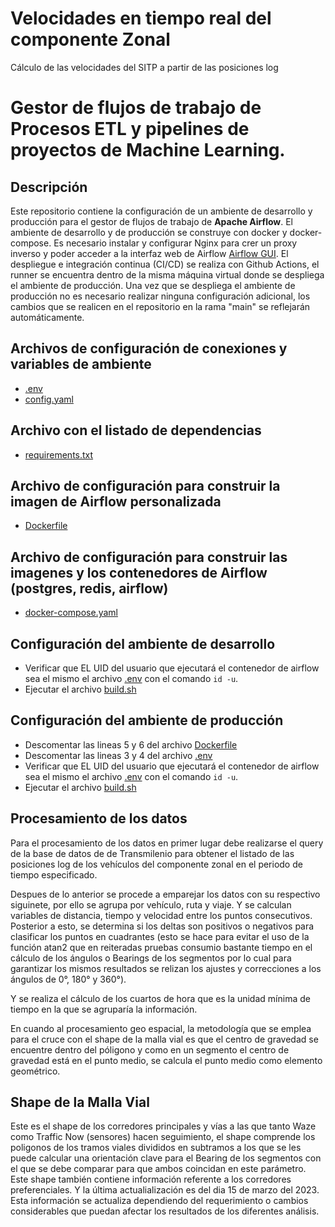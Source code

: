 # Velocidades en tiempo real del componente Zonal

Cálculo de las velocidades del SITP a partir de las posiciones log



# Gestor de flujos de trabajo de Procesos ETL y pipelines de proyectos de Machine Learning.

## Descripción
Este repositorio contiene la configuración de un ambiente de desarrollo y producción para el gestor de flujos de trabajo de **Apache Airflow**.
El ambiente de desarrollo y de producción se construye con docker y docker-compose.
Es necesario instalar y configurar Nginx para crer un proxy inverso y poder acceder a la interfaz web de Airflow [Airflow GUI](http://20.110.226.237/airflow/).
El despliegue e integración continua (CI/CD) se realiza con Github Actions, el runner se encuentra dentro de la misma máquina virtual donde se despliega el ambiente de producción. 
Una vez que se despliega el ambiente de producción no es necesario realizar ninguna configuración adicional, los cambios que se realicen en el repositorio en la rama "main" se reflejarán automáticamente.

## Archivos de configuración de conexiones y variables de ambiente
* [.env](./.env)
* [config.yaml](./scripts/config.yaml)

## Archivo con el listado de dependencias
* [requirements.txt](./requirements.txt)

## Archivo de configuración para construir la imagen de Airflow personalizada
* [Dockerfile](./Dockerfile)

## Archivo de configuración para construir las imagenes y los contenedores de Airflow (postgres, redis, airflow)
* [docker-compose.yaml](./docker-compose.yaml)

## Configuración del ambiente de desarrollo
* Verificar que EL UID del usuario que ejecutará el contenedor de airflow sea el mismo el archivo [.env](./.env) con el comando `id -u`.
* Ejecutar el archivo [build.sh](./build.sh)

## Configuración del ambiente de producción
* Descomentar las lineas 5 y 6 del archivo [Dockerfile](./Dockerfile)
* Descomentar las lineas 3 y 4 del archivo [.env](./.env)
* Verificar que EL UID del usuario que ejecutará el contenedor de airflow sea el mismo el archivo [.env](./.env) con el comando `id -u`.
* Ejecutar el archivo [build.sh](./build.sh)

## Procesamiento de los datos

Para el procesamiento de los datos en primer lugar debe realizarse el query de la base de datos de 
de Transmilenio para obtener el listado de las posiciones log de los vehículos del componente zonal en el periodo de tiempo especificado.

Despues de lo anterior se procede a emparejar los datos con su respectivo siguinete, por ello se agrupa por vehículo, ruta y viaje. Y se calculan variables de distancia, tiempo y velocidad entre los puntos consecutivos. Posterior a esto, se determina si los deltas son positivos o negativos para clasificar los puntos en cuadrantes (esto se hace para evitar el uso de la función atan2 que en reiteradas pruebas consumio bastante tiempo en el cálculo de los ángulos o Bearings de los segmentos por lo cual para garantizar los mismos resultados se relizan los ajustes y correcciones a los ángulos de 0°, 180° y 360°).

Y se realiza el cálculo de los cuartos de hora que es la unidad mínima de tiempo en la que se agruparía la información.

En cuando al procesamiento geo espacial, la metodología que se emplea para el cruce con el shape de la malla vial es que el centro de gravedad se encuentre dentro del póligono y como en un segmento el centro de gravedad está en el punto medio, se calcula el punto medio como elemento geométrico.


## Shape de la Malla Vial

Este es el shape de los corredores principales y vías a las que tanto Waze como Traffic Now (sensores) hacen seguimiento, el shape comprende los poligonos de los tramos viales divididos en subtramos a los que se les puede calcular una orientación clave para el Bearing de los segmentos con el que se debe comparar para que ambos coincidan en este parámetro.
Este shape también contiene información referente a los corredores preferenciales.
Y la última actualialización es del dia 15 de marzo del 2023. Esta información se actualiza dependiendo del requerimiento o cambios considerables que puedan afectar los resultados de los diferentes análisis.
